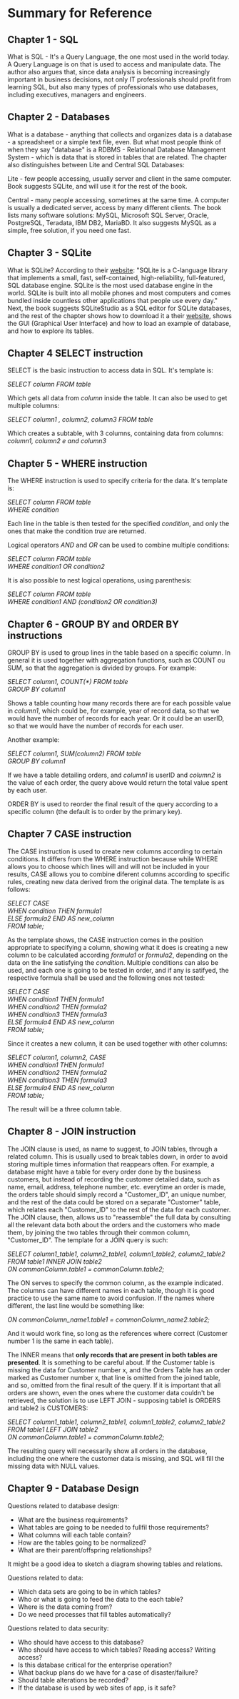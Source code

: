 # Summary for Reference

## Chapter 1 - SQL

What is SQL - It's a Query Language, the one most used in the world today. A Query Language is on that is used to access and manipulate data.
The author also argues that, since data analysis is becoming increasingly important in business decisions, not only IT professionals should profit from learning SQL, but also many types of professionals who use databases, including executives, managers and engineers.

## Chapter 2 - Databases

What is a database - anything that collects and organizes data is a database - a spreadsheet or a simple text file, even. But what most people think of when they say "database" is a RDBMS - Relational Database Management System - which is data that is stored in tables that are related.
The chapter also distinguishes between Lite and Central SQL Databases:</br>

Lite - few people accessing, usually server and client in the same computer. Book suggests SQLite, and will use it for the rest of the book.</br>

Central - many people accessing, sometimes at the same time. A computer is usually a dedicated server, access by many different clients. The book lists many software solutions: MySQL, Microsoft SQL Server, Oracle, PostgreSQL, Teradata, IBM DB2, MariaBD. It also suggests MySQL as a simple, free solution, if you need one fast.

## Chapter 3 - SQLite

What is SQLite? According to their [website](https://www.sqlite.org/index.html): "SQLite is a C-language library that implements a small, fast, self-contained, high-reliability, full-featured, SQL database engine. SQLite is the most used database engine in the world. SQLite is built into all mobile phones and most computers and comes bundled inside countless other applications that people use every day."
Next, the book suggests SQLiteStudio as a SQL editor for SQLite databases, and the rest of the chapter shows how to download it a their [website](https://sqlitestudio.pl/), shows the GUI (Graphical User Interface) and how to load an example of database, and how to explore its tables.

## Chapter 4 SELECT instruction 
SELECT is the basic instruction to access data in SQL. It's template is: <br>

<i>SELECT column FROM table</i></br>

Which gets all data from <i>column</i> inside the table. It can also be used to  get multiple columns:</br>

<i>SELECT column1 , column2, column3 FROM table</i></br>

Which creates a subtable, with 3 columns, containing data from columns: <i> column1, column2 e and column3</i> 

## Chapter 5 - WHERE instruction 
The WHERE instruction is used to specify criteria for the data. It's template is:

<i>SELECT column FROM table</i></br>
<i>WHERE condition</i></br>

Each line in the table is then tested for the specified <i>condition</i>, and only the ones that make the condition <i>true</i> are returned.

Logical operators <i>AND</i> and <i>OR</i> can be used to combine multiple conditions:

<i>SELECT column FROM table</i></br>
<i>WHERE condition1 OR condition2</i></br>

It is also possible to nest logical operations, using parenthesis:

<i>SELECT column FROM table</i></br>
<i>WHERE condition1 AND (condition2 OR condition3)</i></br>

## Chapter 6 - GROUP BY and ORDER BY instructions 
GROUP BY is used to group lines in the table based on a specific column. In general it is used together with aggregation functions, such as COUNT ou SUM, so that the aggregation is divided by groups. For example:

<i>SELECT column1, COUNT(*) FROM table </br>
GROUP BY column1</i></br>

Shows a table counting how many records there are for each possible value in <i>column1</i>, which could be, for example, year of record data, so that we would have the number of records for each year. Or it could be an userID, so that we would have the number of records for each user.

Another example:

<i>SELECT column1, SUM(column2) FROM table </br>
GROUP BY column1</i></br>

If we have a table detailing orders, and <i>column1</i> is userID and <i>column2</i> is the value of each order, the query above would return the total value spent by each user.

ORDER BY is used to reorder the final result of the query according to a specific column (the default is to order by the primary key).

## Chapter 7 CASE instruction 

The CASE instruction is used to create new columns according to certain conditions. It differs from the WHERE instruction because while WHERE allows you to choose which lines will and will not be included in your results, CASE allows you to combine diferent columns according to specific rules, creating new data derived from the original data. The template is as follows:

<i>SELECT 
CASE <br>
WHEN condition THEN formula1 <br>
ELSE formula2 END AS new_column <br>
FROM table;</i>

As the template shows, the CASE instruction comes in the position appropriate to specifying a column, showing what it does is creating a new column to be calculated according <i>formula1</i> or <i>formula2</i>, depending on the data on the line satisfying the <i>condition</i>. Multiple conditions can also be used, and each one is going to be tested in order, and if any is satifyed, the respective formula shall be used and the following ones not tested:

<i>SELECT 
CASE <br>
WHEN condition1 THEN formula1 <br>
WHEN condition2 THEN formula2 <br>
WHEN condition3 THEN formula3 <br>
ELSE formula4 END AS new_column <br>
FROM table;</i>

Since it creates a new column, it can be used together with other columns:

<i>SELECT column1, column2, 
CASE <br>
WHEN condition1 THEN formula1 <br>
WHEN condition2 THEN formula2 <br>
WHEN condition3 THEN formula3 <br>
ELSE formula4 END AS new_column <br>
FROM table;</i>

The result will be a three column table.
## Chapter 8 - JOIN instruction 

The JOIN clause is used, as name to suggest, to JOIN tables, through a related column. This is usually used to break tables down, in order to avoid storing multiple times information that reappears often. For example, a database might have a table for every order done by the business customers, but instead of recording the customer detailed data, such as name, email, address, telephone number, etc. everytime an order is made, the orders table should simply record a "Customer_ID", an unique number, and the rest of the data could be stored on a separate "Customer" table, which relates each "Customer_ID" to the rest of the data for each customer. The JOIN clause, then, allows us to "reassemble" the full data by consulting all the relevant data both about the orders and the customers who made them, by joining the two tables through their common column, "Customer_ID". The template for a JOIN query is such:

<i>SELECT column1_table1, column2_table1, column1_table2, column2_table2 <br>
FROM table1 INNER JOIN table2 <br>
ON commonColumn.table1 = commonColumn.table2;<br></i>

The ON serves to specify the common column, as the example indicated. The columns can have different names in each table, though it is good practice to use the same name to avoid confusion. If the names where different, the last line would be something like:

<i>ON commonColumn_name1.table1 = commonColumn_name2.table2;<br></i>

And it would work fine, so long as the references where correct (Customer number 1 is the same in each table).

The INNER means that <strong>only records that are present in both tables are presented</strong>. It is something to be careful about. If the Customer table is missing the data for Customer number x, and the Orders Table has an order marked as Customer number x, that line is omitted from the joined table, and so, omitted from the final result of the query. If it is important that all orders are shown, even the ones where the customer data couldn't be retrieved, the solution is to use LEFT JOIN - supposing table1 is ORDERS and table2 is CUSTOMERS:

<i>SELECT column1_table1, column2_table1, column1_table2, column2_table2 <br>
FROM table1 LEFT JOIN table2 <br>
ON commonColumn.table1 = commonColumn.table2;<br></i>

The resulting query will necessarily show all orders in the database, including the one where the customer data is missing, and SQL will fill the missing data with NULL values.

## Chapter 9 - Database Design

Questions related to database design:
- What are the business requirements?
- What tables are going to be needed to fullfil those requirements?
- What columns will each table contain?
- How are the tables going to be normalized?
- What are their parent/offspring relationships?

It might be a good idea to sketch a diagram showing tables and relations.

Questions related to data:
- Which data sets are going to be in which tables?
- Who or what is going to feed the data to the each table?
- Where is the data coming from?
- Do we need processes that fill tables automatically?

Questions related to data security:
- Who should have access to this database?
- Who should have access to which tables? Reading access? Writing access?
- Is this database critical for the enterprise operation?
- What backup plans do we have for a case of disaster/failure?
- Should table alterations be recorded?
- If the database is used by web sites of app, is it safe?

